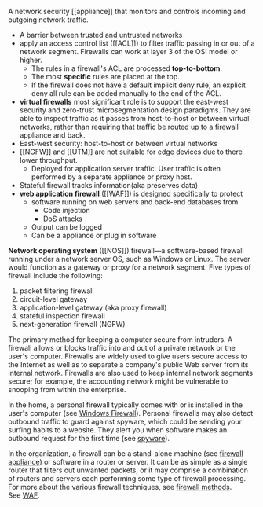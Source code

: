 A network security [[appliance]] that monitors and controls incoming and outgoing network traffic.
- A barrier between trusted and untrusted networks
- apply an access control list ([[ACL]]) to filter traffic passing in or out of a network segment. Firewalls can work at layer 3 of the OSI model or higher.
	- The rules in a firewall's ACL are processed **top-to-bottom**.
	- The most **specific** rules are placed at the top.
	- If the firewall does not have a default implicit deny rule, an explicit deny all rule can be added manually to the end of the ACL.
-  **virtual firewalls** most significant role is to support the east-west security and zero-trust microsegmentation design paradigms. They are able to inspect traffic as it passes from host-to-host or between virtual networks, rather than requiring that traffic be routed up to a firewall appliance and back.
- East-west security: host-to-host or between virtual networks  
- [[NGFW]] and [[UTM]] are not suitable for edge devices due to there lower throughput.
	- Deployed for application server traffic. User traffic is often performed by a separate appliance or proxy host.
- Stateful firewall tracks information(aka preserves data)
- **web application firewall** ([[WAF]]) is designed specifically to protect 
	- software running on web servers and back-end databases from
		- Code injection  
		- DoS attacks
	- Output can be logged
	- Can be a appliance or plug in software 
	
**Network operating system** ([[NOS]]) firewall—a software-based firewall running under a network server OS, such as Windows or Linux. The server would function as a gateway or proxy for a network segment.
Five types of firewall include the following:

1.  packet filtering firewall
2.  circuit-level gateway
3.  application-level gateway (aka proxy firewall)
4.  stateful inspection firewall
5.  next-generation firewall (NGFW)

The primary method for keeping a computer secure from intruders. A firewall allows or blocks traffic into and out of a private network or the user's computer. Firewalls are widely used to give users secure access to the Internet as well as to separate a company's public Web server from its internal network. Firewalls are also used to keep internal network segments secure; for example, the accounting network might be vulnerable to snooping from within the enterprise.

In the home, a personal firewall typically comes with or is installed in the user's computer (see [Windows Firewall](https://www.pcmag.com/encyclopedia/term/windows-firewall)). Personal firewalls may also detect outbound traffic to guard against spyware, which could be sending your surfing habits to a website. They alert you when software makes an outbound request for the first time (see [spyware](https://www.pcmag.com/encyclopedia/term/spyware)).

In the organization, a firewall can be a stand-alone machine (see [firewall appliance](https://www.pcmag.com/encyclopedia/term/firewall-appliance)) or software in a router or server. It can be as simple as a single router that filters out unwanted packets, or it may comprise a combination of routers and servers each performing some type of firewall processing. For more about the various firewall techniques, see [firewall methods](https://www.pcmag.com/encyclopedia/term/firewall-methods). See [WAF](https://www.pcmag.com/encyclopedia/term/waf).